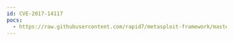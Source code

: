 ```yaml
---
id: CVE-2017-14117
pocs:
  - https://raw.githubusercontent.com/rapid7/metasploit-framework/master/modules/auxiliary/scanner/wproxy/att_open_proxy.py
---
```

